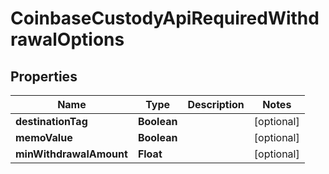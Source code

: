 
# CoinbaseCustodyApiRequiredWithdrawalOptions

## Properties
Name | Type | Description | Notes
------------ | ------------- | ------------- | -------------
**destinationTag** | **Boolean** |  |  [optional]
**memoValue** | **Boolean** |  |  [optional]
**minWithdrawalAmount** | **Float** |  |  [optional]



